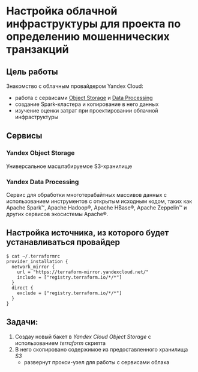 # Настройка облачной инфраструктуры для проекта по определению мошеннических транзакций


## Цель работы
Знакомство с облачным провайдером Yandex Cloud: 
  * работа с сервисами [Object Storage](#yandex-object-storage) и [Data Processing](#yandex-data-processing)
  * создание Spark-кластера и копирование в него данных 
  * изучение оценки затрат при проектировании облачной инфраструктуры


## Сервисы
### Yandex Object Storage
Универсальное масштабируемое S3-хранилище

### Yandex Data Processing
Сервис для обработки многотерабайтных массивов данных 
с использованием инструментов с открытым исходным кодом, 
таких как Apache Spark™, Apache Hadoop®, Apache HBase®, Apache Zeppelin™ 
и других сервисов экосистемы Apache®.


## Настройка источника, из которого будет устанавливаться провайдер

```
$ cat ~/.terraformrc 
provider_installation {
  network_mirror {
    url = "https://terraform-mirror.yandexcloud.net/"
    include = ["registry.terraform.io/*/*"]
  }
  direct {
    exclude = ["registry.terraform.io/*/*"]
  }
}
```


## Задачи:
1. Создаy новый бакет в *Yandex Cloud Object Storage* с использованием *terraform* скрипта
2. В него скопировано содержимое из предоставленного хранилища *S3*
	* развернут прокси-узел для работы с сервисами облака
<!-- 
	* прокси-узел настроен для работы с кластером
	* скопированы данные из общего *S3-хранилища* в созданный бакет с использованием инструмента *s3cmd*
	* бакет доступен по ссылке: !!!!!!
-->
